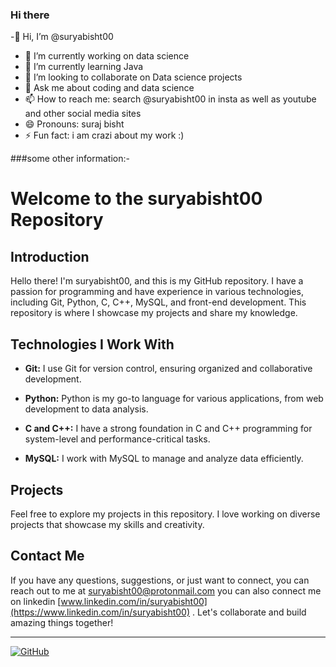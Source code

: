 ### Hi there 
-👋 Hi, I’m @suryabisht00
- 🔭 I’m currently working on data science
- 🌱 I’m currently learning Java
- 👯 I’m looking to collaborate on Data science projects
- 💬 Ask me about coding and data science
- 📫 How to reach me: search @suryabisht00 in insta as well as youtube and other social media sites
- 😄 Pronouns: suraj bisht
- ⚡ Fun fact: i am crazi about my work :)

###some other information:-
# Welcome to the suryabisht00 Repository

## Introduction
Hello there! I'm suryabisht00, and this is my GitHub repository. I have a passion for programming and have experience in various technologies, including Git, Python, C, C++, MySQL, and front-end development. This repository is where I showcase my projects and share my knowledge.

## Technologies I Work With

- **Git:** I use Git for version control, ensuring organized and collaborative development.

- **Python:** Python is my go-to language for various applications, from web development to data analysis.

- **C and C++:** I have a strong foundation in C and C++ programming for system-level and performance-critical tasks.

- **MySQL:** I work with MySQL to manage and analyze data efficiently.


## Projects

Feel free to explore my projects in this repository. I love working on diverse projects that showcase my skills and creativity.

## Contact Me

If you have any questions, suggestions, or just want to connect, you can reach out to me at [suryabisht00@protonmail.com](mailto:suryabisht00@protonmail.com) 
 you can also connect me on linkedin [www.linkedin.com/in/suryabisht00](https://www.linkedin.com/in/suryabisht00)
. Let's collaborate and build amazing things together!

---

[![GitHub](https://img.shields.io/github/followers/suryabisht00?style=social)](https://github.com/suryabisht00)

<!--
**suryabisht00/suryabisht00** is a ✨ _special_ ✨ repository because its `README.md` (this file) appears on your GitHub profile.

Here are some ideas to get you started:


-->

